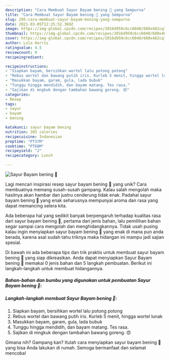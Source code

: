 ```yaml
---
description: "Cara Membuat Sayur Bayam bening 🍲 yang Sempurna"
title: "Cara Membuat Sayur Bayam bening 🍲 yang Sempurna"
slug: 295-cara-membuat-sayur-bayam-bening-yang-sempurna
date: 2021-03-05T12:25:52.369Z
image: https://img-global.cpcdn.com/recipes/2016d959c6cc6040/680x482cq70/sayur-bayam-bening-🍲-foto-resep-utama.jpg
thumbnail: https://img-global.cpcdn.com/recipes/2016d959c6cc6040/680x482cq70/sayur-bayam-bening-🍲-foto-resep-utama.jpg
cover: https://img-global.cpcdn.com/recipes/2016d959c6cc6040/680x482cq70/sayur-bayam-bening-🍲-foto-resep-utama.jpg
author: Lula Harris
ratingvalue: 4.5
reviewcount: 9
recipeingredient:

recipeinstructions:
- "Siapkan bayam, bersihkan wortel lalu potong potong"
- "Rebus wortel dan bawang putih iris. Kurleb 5 menit, hingga wortel lunak"
- "Masukkan bayam, garam, gula, lada bubuk"
- "Tunggu hingga mendidih, dan bayam matang. Tes rasa."
- "Sajikan di mngkuk dengan tambahan bawang goreng. 😍"
categories:
- Resep
tags:
- sayur
- bayam
- bening

katakunci: sayur bayam bening 
nutrition: 203 calories
recipecuisine: Indonesian
preptime: "PT37M"
cooktime: "PT60M"
recipeyield: "2"
recipecategory: Lunch

---
```



![Sayur Bayam bening 🍲](https://img-global.cpcdn.com/recipes/2016d959c6cc6040/680x482cq70/sayur-bayam-bening-🍲-foto-resep-utama.jpg)

Lagi mencari inspirasi resep sayur bayam bening 🍲 yang unik? Cara membuatnya memang susah-susah gampang. Kalau salah mengolah maka hasilnya akan hambar dan justru cenderung tidak enak. Padahal sayur bayam bening 🍲 yang enak seharusnya mempunyai aroma dan rasa yang dapat memancing selera kita.



Ada beberapa hal yang sedikit banyak berpengaruh terhadap kualitas rasa dari sayur bayam bening 🍲, pertama dari jenis bahan, lalu pemilihan bahan segar sampai cara mengolah dan menghidangkannya. Tidak usah pusing kalau ingin menyiapkan sayur bayam bening 🍲 yang enak di mana pun anda berada, karena asal sudah tahu triknya maka hidangan ini mampu jadi sajian spesial.


Di bawah ini ada beberapa tips dan trik praktis untuk membuat sayur bayam bening 🍲 yang siap dikreasikan. Anda dapat menyiapkan Sayur Bayam bening 🍲 memakai 0 jenis bahan dan 5 langkah pembuatan. Berikut ini langkah-langkah untuk membuat hidangannya.

<!--inarticleads1-->

##### Bahan-bahan dan bumbu yang digunakan untuk pembuatan Sayur Bayam bening 🍲:





<!--inarticleads2-->

##### Langkah-langkah membuat Sayur Bayam bening 🍲:

1. Siapkan bayam, bersihkan wortel lalu potong potong
1. Rebus wortel dan bawang putih iris. Kurleb 5 menit, hingga wortel lunak
1. Masukkan bayam, garam, gula, lada bubuk
1. Tunggu hingga mendidih, dan bayam matang. Tes rasa.
1. Sajikan di mngkuk dengan tambahan bawang goreng. 😍




Gimana nih? Gampang kan? Itulah cara menyiapkan sayur bayam bening 🍲 yang bisa Anda lakukan di rumah. Semoga bermanfaat dan selamat mencoba!
